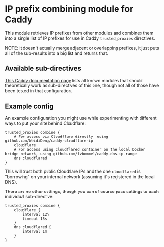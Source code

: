 # IP prefix combining module for Caddy

This module retrieves IP prefixes from other modules
and combines them into a single list of IP prefixes
for use in Caddy `trusted_proxies` directives.

NOTE: it doesn't actually merge adjacent or overlapping prefixes,
it just puts all of the sub-results into a big list and returns that.

## Available sub-directives

[This Caddy documentation page](https://caddyserver.com/docs/modules/http.ip_sources.combine) lists all known modules that should theoretically work as sub-directives of this one,
though not all of those have been tested in that configuration.

## Example config

An example configuration you might use while experimenting
with different ways to put your site behind Cloudflare:

```Caddy
trusted_proxies combine {
    # For access via Cloudflare directly, using github.com/WeidiDeng/caddy-cloudflare-ip
    cloudflare
    # For access using cloudflared container on the local Docker bridge network, using github.com/fvbommel/caddy-dns-ip-range
    dns cloudflared
}
```

This will trust both public Cloudflare IPs
and the one `cloudflared` is "borrowing" on your internal network
(assuming it's registered in the local DNS).

There are no other settings, though you can of course pass settings to each individual sub-directive:

```Caddy
trusted_proxies combine {
    cloudflare {
        interval 12h
        timeout 15s
    }
    dns cloudflared {
        interval 1m
    }
}
```
